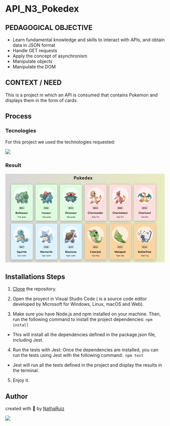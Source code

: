 # API_N3_Pokedex

## PEDAGOGICAL OBJECTIVE  
- Learn fundamental knowledge and skills to interact with APIs, and obtain data in JSON format
- Handle GET requests
- Apply the concept of asynchronism
- Manipulate objects
- Manipulate the DOM

## CONTEXT / NEED
This is a project in which an API is consumed that contains Pokemon and displays them in the form of cards.

## Process 
### Tecnologies
For this project we used the technologies requested:

 <img src="https://skillicons.dev/icons?i=html,css,js,)](https://skillicons.dev"/>

### Result
<img src="src/assets/images/pokedex.PNG" alt="pokedex">

## Installations Steps
1. [Clone](https://docs.github.com/en/repositories/creating-and-managing-repositories/cloning-a-repository) the repository.

2. Open the proyect in Visual Studio Code ( is a source code editor developed by Microsoft for Windows, Linux, macOS and Web).

3. Make sure you have Node.js and npm installed on your machine. Then, run the following command to install the project dependencies: `npm install` 
- This will install all the dependencies defined in the package.json file, including Jest.

4. Run the tests with Jest: Once the dependencies are installed, you can run the tests using Jest with the following command:` npm test`
- Jest will run all the tests defined in the project and display the results in the terminal.

5. Enjoy it.

## Author
created with 💜 by [NathaRuiz](https://github.com/NathaRuiz)

<img src="https://github.com/Anmol-Baranwal/Cool-GIFs-For-GitHub/assets/74038190/7bb1e704-6026-48f9-8435-2f4d40101348" width="75"/>